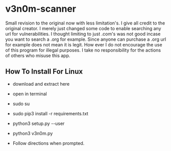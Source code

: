 # v3n0m-scanner
Small revision to the original now with less limitation's.
I give all credit to the original creator. I merely just changed some code to enable searching any url for vulnerabilities.
I thought limiting to just .com's was not good incase you want to search a .org for example. Since anyone can purchase a .org url for example does not mean it is legit. How ever I do not encourage the use of this program for illegal purposes.
I take no responsibility for the actions of others who misuse this app.

## How To Install For Linux

* download and extract here
* open in terminal
* sudo su
* sudo pip3 install -r requirements.txt
* python3 setup.py --user
* python3 v3n0m.py

* Follow directions when prompted.
